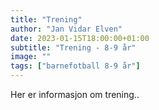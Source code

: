 ```yaml
---
title: "Trening"
author: "Jan Vidar Elven"
date: 2023-01-15T18:00:00+01:00
subtitle: "Trening - 8-9 år"
image: ""
tags: ["barnefotball 8-9 år"]
---
```


Her er informasjon om trening..
